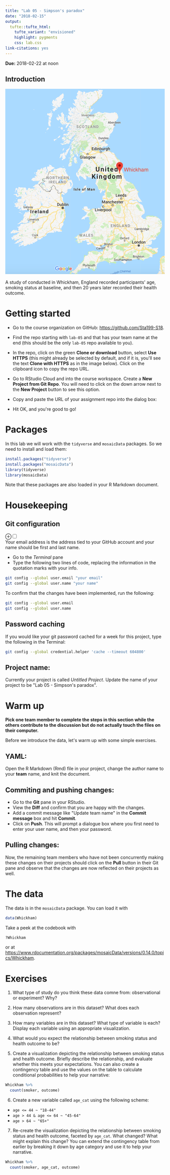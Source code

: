 ```yaml
---
title: "Lab 05 - Simpson's paradox"
date: "2018-02-15"
output: 
  tufte::tufte_html:
    tufte_variant: "envisioned"
    highlight: pygments
    css: lab.css
link-citations: yes
---
```




**Due:** 2018-02-22 at noon

## Introduction

<p><span class="marginnote shownote">
<!--
<div class="figure">-->
<img src="img/05-simpsons-paradox/whickham.png" alt=" " width="648"  />
<!--
<p class="caption marginnote">--> <!--</p>-->
<!--</div>--></span></p>

A study of conducted in Whickham, England recorded participants' age, smoking status at baseline, and then 20 years later recorded their health outcome.

# Getting started

- Go to the course organization on GitHub: https://github.com/Sta199-S18.

- Find the repo starting with `lab-05` and that has your team name at the end (this should be the only `lab-05` repo available to you).

- In the repo, click on the green **Clone or download** button, select **Use HTTPS** (this might already be selected by default, and if it is, you'll see the text **Clone with HTTPS** as in the image below). Click on the clipboard icon to copy the repo URL.

- Go to RStudio Cloud and into the course workspace. Create a **New Project from Git Repo**. You will need to click on the down arrow next to the **New Project** button to see this option.

- Copy and paste the URL of your assignment repo into the dialog box:

- Hit OK, and you're good to go!

# Packages

In this lab we will work with the `tidyverse` and `mosaicData` packages. 
So we need to install and load them:


```r
install.packages("tidyverse")
install.packages("mosaicData")
library(tidyverse) 
library(mosaicData) 
```

Note that these packages are also loaded in your R Markdown document.

# Housekeeping

## Git configuration

<label for="tufte-mn-" class="margin-toggle">&#8853;</label><input type="checkbox" id="tufte-mn-" class="margin-toggle"><span class="marginnote"><span style="display: block;">Your email address is the address tied to your GitHub account and your name should be first and last name.</span></span>

- Go to the *Terminal* pane
- Type the following two lines of code, replacing the information in the quotation marks with your info.


```bash
git config --global user.email "your email"
git config --global user.name "your name"
```

To confirm that the changes have been implemented, run the following:


```bash
git config --global user.email
git config --global user.name
```

## Password caching

If you would like your git password cached for a week for this project, type the following in the Terminal:


```bash
git config --global credential.helper 'cache --timeout 604800'
```

## Project name: 

Currently your project is called *Untitled Project*. Update the name of your project to be "Lab 05 - Simpson's paradox".

# Warm up

**Pick one team member to complete the steps in this section while the others contribute to the discussion but do not actually touch the files on their computer.**

Before we introduce the data, let's warm up with some simple exercises.

## YAML: 

Open the R Markdown (Rmd) file in your project, change the author name to your **team** name, and knit the document.

## Commiting and pushing changes:

- Go to the **Git** pane in your RStudio. 
- View the **Diff** and confirm that you are happy with the changes.
- Add a commit message like "Update team name" in the **Commit message** box and hit **Commit**.
- Click on **Push**. This will prompt a dialogue box where you first need to enter your user name, and then your password.

## Pulling changes:

Now, the remaining team members who have not been concurrently making these changes on their projects should click on the **Pull** button in their Git pane and observe that the changes are now reflected on their projects as well.

# The data

The data is in the `mosaicData` package. You can load it with


```r
data(Whickham)
```

Take a peek at the codebook with


```r
?Whickham
```

or at https://www.rdocumentation.org/packages/mosaicData/versions/0.14.0/topics/Whickham.

# Exercises

1. What type of study do you think these data comne from: observational 
   or experiment? Why?

2. How many observations are in this dataset? What does each observation 
   represent?

3. How many variables are in this dataset? What type of variable is each? 
   Display each variable using an appropriate visualization.

4. What would you expect the relationship between smoking status and 
   health outcome to be?

5. Create a visualization depicting the relationship between smoking status 
   and health outcome. Briefly describe the relationship, and evaluate whether 
   this meets your expectations. You can also create a contingency table and 
   use the values on the table to calculate conditional probabilities to 
   help your narrative:


```r
Whickham %>%
  count(smoker, outcome)
```

6. Create a new variable called `age_cat` using the following scheme:

- `age <= 44 ~ "18-44"`
- `age > 44 & age <= 64 ~ "45-64"`
- `age > 64 ~ "65+"`

7. Re-create the visualization depicting the relationship between smoking 
status and health outcome, faceted by `age_cat`. What changed? What might 
explain this change? You can extend the contingency table from earlier by 
breaking it down by age category and use it to help your narrative.


```r
Whickham %>%
  count(smoker, age_cat, outcome)
```
